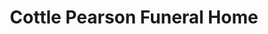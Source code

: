 ---
title: "Cottle Pearson Funeral Home"
url: /overton/cottle-pearson-funeral-home/
shop: funeral directors
---